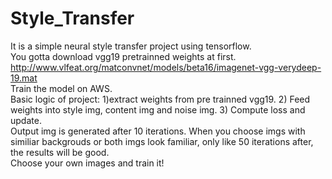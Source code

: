 # Style_Transfer
It is a simple neural style transfer project using tensorflow.  
You gotta download vgg19 pretrainned weights at first. http://www.vlfeat.org/matconvnet/models/beta16/imagenet-vgg-verydeep-19.mat  
Train the model on AWS.  
Basic logic of project: 1)extract weights from pre trainned vgg19. 2) Feed weights into style img, content img and noise img. 3) Compute loss and update.  
Output img is generated after 10 iterations. When you choose imgs with similiar backgrouds or both imgs look familiar, only like 50 iterations after, the results will be good.  
Choose your own images and train it!
